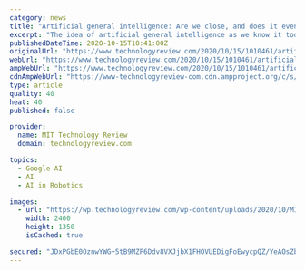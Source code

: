 ```yaml
---
category: news
title: "Artificial general intelligence: Are we close, and does it even make sense to try?"
excerpt: "The idea of artificial general intelligence as we know it today starts with a dot-com blowout on Broadway.  Twenty years ago—before Shane Legg clicked with neuroscience postgrad Demis Hassabis over a shared fascination with intelligence;"
publishedDateTime: 2020-10-15T10:41:00Z
originalUrl: "https://www.technologyreview.com/2020/10/15/1010461/artificial-general-intelligence-robots-ai-agi-deepmind-google-openai/"
webUrl: "https://www.technologyreview.com/2020/10/15/1010461/artificial-general-intelligence-robots-ai-agi-deepmind-google-openai/"
ampWebUrl: "https://www.technologyreview.com/2020/10/15/1010461/artificial-general-intelligence-robots-ai-agi-deepmind-google-openai/amp/"
cdnAmpWebUrl: "https://www-technologyreview-com.cdn.ampproject.org/c/s/www.technologyreview.com/2020/10/15/1010461/artificial-general-intelligence-robots-ai-agi-deepmind-google-openai/amp/"
type: article
quality: 40
heat: 40
published: false

provider:
  name: MIT Technology Review
  domain: technologyreview.com

topics:
  - Google AI
  - AI
  - AI in Robotics

images:
  - url: "https://wp.technologyreview.com/wp-content/uploads/2020/10/MIT_MagicalThinking_Sketch2.gif?w=2400"
    width: 2400
    height: 1350
    isCached: true

secured: "JDxPGbE0OznwYWG+5tB9MZF6Ddv8VXJjbX1FHOVUEDigFoEwycpQZ/YeAOsZbXJjoeiL7z8oHQfrR9DP/1E4YrIFH0A2WqxQ5UeaeZZsT6XtoHOLIYxDljcGkg2fb8iH/KhkEGdK5AXn2hs05eW4QKyDFbBhhZuslWu+HKUfyTaq9mmeaHeUwSDfWvS0sdCESR4sxW0b9w9qn/yVOPIy2Z8JVUNkAnScUiPs/seN6EwUg6Nho7bKVV2EBz4B3Z0dcWXO2d9/0xCsFwCCcwHSOqYq+t+MkgwOlpnXbSDDP/niY38Dwf5g5UxrD1SHpC75RTyNdCQP/dm0JTd0MV2v3DGXh//hMHKxHbym7n3u8OY=;vDbmNNYuo5xqvS1XCEbZLQ=="
---
```


